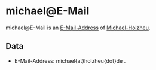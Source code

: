 # michael@E-Mail

michael@E-Mail is an [E-Mail-Address](2000235.md) of [Michael-Holzheu](0.md).

## Data

- E-Mail-Address: michael{at}holzheu{dot}de
.
